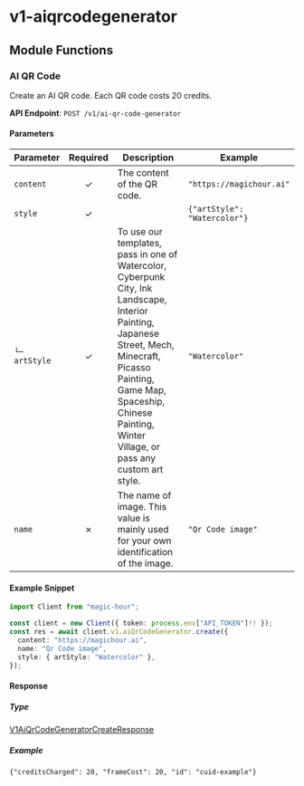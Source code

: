 # v1-aiqrcodegenerator

## Module Functions
### AI QR Code <a name="create"></a>

Create an AI QR code. Each QR code costs 20 credits.

**API Endpoint**: `POST /v1/ai-qr-code-generator`

#### Parameters

| Parameter | Required | Description | Example |
|-----------|:--------:|-------------|--------|
| `content` | ✓ | The content of the QR code. | `"https://magichour.ai"` |
| `style` | ✓ |  | `{"artStyle": "Watercolor"}` |
| `└─ artStyle` | ✓ | To use our templates, pass in one of Watercolor, Cyberpunk City, Ink Landscape, Interior Painting, Japanese Street, Mech, Minecraft, Picasso Painting, Game Map, Spaceship, Chinese Painting, Winter Village, or pass any custom art style. | `"Watercolor"` |
| `name` | ✗ | The name of image. This value is mainly used for your own identification of the image. | `"Qr Code image"` |

#### Example Snippet

```typescript
import Client from "magic-hour";

const client = new Client({ token: process.env["API_TOKEN"]!! });
const res = await client.v1.aiQrCodeGenerator.create({
  content: "https://magichour.ai",
  name: "Qr Code image",
  style: { artStyle: "Watercolor" },
});

```

#### Response

##### Type
[V1AiQrCodeGeneratorCreateResponse](/src/types/v1-ai-qr-code-generator-create-response.ts)

##### Example
`{"creditsCharged": 20, "frameCost": 20, "id": "cuid-example"}`


